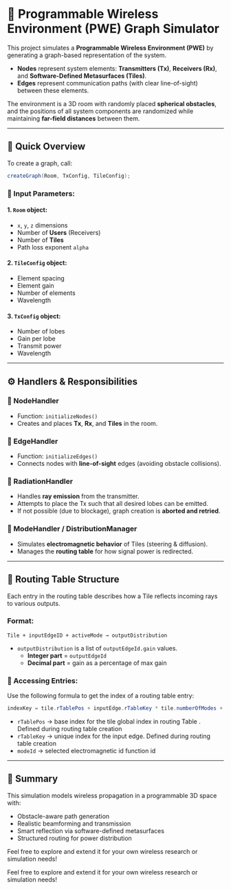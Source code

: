 

# 📡 Programmable Wireless Environment (PWE) Graph Simulator

This project simulates a **Programmable Wireless Environment (PWE)** by generating a graph-based representation of the system. 

- **Nodes** represent system elements: **Transmitters (Tx)**, **Receivers (Rx)**, and **Software-Defined Metasurfaces (Tiles)**.
- **Edges** represent communication paths (with clear line-of-sight) between these elements.

The environment is a 3D room with randomly placed **spherical obstacles**, and the positions of all system components are randomized while maintaining **far-field distances** between them.

---

## 🚀 Quick Overview

To create a graph, call:

```java
createGraph(Room, TxConfig, TileConfig);
```

### 🧾 Input Parameters:

#### 1. `Room` object:
- `x`, `y`, `z` dimensions
- Number of **Users** (Receivers)
- Number of **Tiles**
- Path loss exponent `alpha`

#### 2. `TileConfig` object:
- Element spacing
- Element gain
- Number of elements
- Wavelength

#### 3. `TxConfig` object:
- Number of lobes
- Gain per lobe
- Transmit power
- Wavelength

---

## ⚙️ Handlers & Responsibilities

### 📌 NodeHandler
- Function: `initializeNodes()`
- Creates and places **Tx**, **Rx**, and **Tiles** in the room.

### 📌 EdgeHandler
- Function: `initializeEdges()`
- Connects nodes with **line-of-sight** edges (avoiding obstacle collisions).

### 📌 RadiationHandler
- Handles **ray emission** from the transmitter.
- Attempts to place the Tx such that all desired lobes can be emitted.
- If not possible (due to blockage), graph creation is **aborted and retried**.

### 📌 ModeHandler / DistributionManager
- Simulates **electromagnetic behavior** of Tiles (steering & diffusion).
- Manages the **routing table** for how signal power is redirected.

---

## 📘 Routing Table Structure

Each entry in the routing table describes how a Tile reflects incoming rays to various outputs.

### Format:
```
Tile + inputEdgeID + activeMode → outputDistribution
```

- `outputDistribution` is a list of `outputEdgeId.gain` values.
  - **Integer part** = `outputEdgeId`
  - **Decimal part** = gain as a percentage of max gain

### 🔑 Accessing Entries:

Use the following formula to get the index of a routing table entry:

```java
indexKey = tile.rTablePos + inputEdge.rTableKey * tile.numberOfModes + modeId;
```

- `rTablePos` → base index for the tile global index in routing Table . Defined during routing table creation 
- `rTableKey` → unique index for the input edge. Defined during routing table creation 
- `modeId` → selected electromagnetic id function id 

---

## 🧪 Summary

This simulation models wireless propagation in a programmable 3D space with:

- Obstacle-aware path generation
- Realistic beamforming and transmission
- Smart reflection via software-defined metasurfaces
- Structured routing for power distribution

Feel free to explore and extend it for your own wireless research or simulation needs!


Feel free to explore and extend it for your own wireless research or simulation needs!



